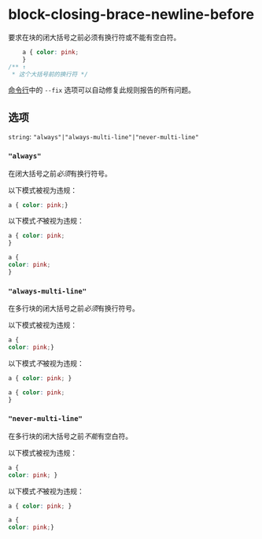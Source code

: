 # block-closing-brace-newline-before

要求在块的闭大括号之前必须有换行符或不能有空白符。

```css
    a { color: pink;
    }
/** ↑
 * 这个大括号前的换行符 */
```

[命令行](../../../docs/user-guide/cli.md#自动修复错误)中的 `--fix` 选项可以自动修复此规则报告的所有问题。

## 选项

`string`: `"always"|"always-multi-line"|"never-multi-line"`

### `"always"`

在闭大括号之前*必须*有换行符号。

以下模式被视为违规：

```css
a { color: pink;}
```

以下模式*不*被视为违规：

```css
a { color: pink;
}
```

```css
a {
color: pink;
}
```

### `"always-multi-line"`

在多行块的闭大括号之前*必须*有换行符号。

以下模式被视为违规：

```css
a {
color: pink;}
```

以下模式*不*被视为违规：

```css
a { color: pink; }
```

```css
a { color: pink;
}
```

### `"never-multi-line"`

在多行块的闭大括号之前*不能*有空白符。

以下模式被视为违规：

```css
a {
color: pink; }
```

以下模式*不*被视为违规：

```css
a { color: pink; }
```

```css
a {
color: pink;}
```
